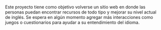 Este proyecto tiene como objetivo volverse un sitio web en donde las personas puedan encontrar recursos de todo tipo y mejorar su nivel actual de inglés. Se espera en algún momento agregar más interacciones como juegos o cuestionarios para ayudar a su entendimiento del idioma.
